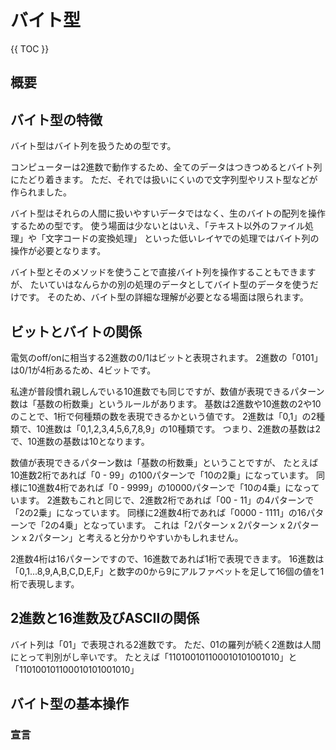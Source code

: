 # バイト型

{{ TOC }}

## 概要

## バイト型の特徴

バイト型はバイト列を扱うための型です。

コンピューターは2進数で動作するため、全てのデータはつきつめるとバイト列にたどり着きます。
ただ、それでは扱いにくいので文字列型やリスト型などが作られました。

バイト型はそれらの人間に扱いやすいデータではなく、生のバイトの配列を操作するための型です。
使う場面は少ないとはいえ、「テキスト以外のファイル処理」や「文字コードの変換処理」
といった低いレイヤでの処理ではバイト列の操作が必要となります。

バイト型とそのメソッドを使うことで直接バイト列を操作することもできますが、
たいていはなんらかの別の処理のデータとしてバイト型のデータを使うだけです。
そのため、バイト型の詳細な理解が必要となる場面は限られます。

## ビットとバイトの関係

電気のoff/onに相当する2進数の0/1はビットと表現されます。
2進数の「0101」は0/1が4桁あるため、4ビットです。

私達が普段慣れ親しんでいる10進数でも同じですが、数値が表現できるパターン数は「基数の桁数乗」というルールがあります。
基数は2進数や10進数の2や10のことで、1桁で何種類の数を表現できるかという値です。
2進数は「0,1」の2種類で、10進数は「0,1,2,3,4,5,6,7,8,9」の10種類です。
つまり、2進数の基数は2で、10進数の基数は10となります。

数値が表現できるパターン数は「基数の桁数乗」ということですが、
たとえば10進数2桁であれば「0 - 99」の100パターンで「10の2乗」になっています。
同様に10進数4桁であれば「0 - 9999」の10000パターンで「10の4乗」になっています。
2進数もこれと同じで、2進数2桁であれば「00 - 11」の4パターンで「2の2乗」になっています。
同様に2進数4桁であれば「0000 - 1111」の16パターンで「2の4乗」となっています。
これは「2パターン x 2パターン x 2パターン x 2パターン」と考えると分かりやすいかもしれません。

2進数4桁は16パターンですので、16進数であれば1桁で表現できます。
16進数は「0,1...8,9,A,B,C,D,E,F」と数字の0から9にアルファベットを足して16個の値を1桁で表現します。



## 2進数と16進数及びASCIIの関係

バイト列は「01」で表現される2進数です。
ただ、01の羅列が続く2進数は人間にとって判別がし辛いです。
たとえば「110100101100010101001010」と「110100101100010101001010」


## バイト型の基本操作

### 宣言
